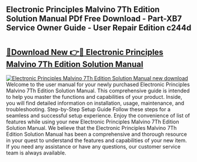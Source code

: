 ## Electronic Principles Malvino 7Th Edition Solution Manual PDf Free Download - Part-XB7 Service Owner Guide - User Repair Edition c244d

# <h2><a href="http://bc82268.oget.top/?id=Electronic+Principles+Malvino+7Th+Edition+Solution+Manual">🔗Download New 👉🔴 Electronic Principles Malvino 7Th Edition Solution Manual</a></h2>

[![Electronic Principles Malvino 7Th Edition Solution Manual new download](https://i.imgur.com/5g1atiW.png)](http://bc82268.oget.top/?id=Electronic+Principles+Malvino+7Th+Edition+Solution+Manual)
Welcome to the user manual for your newly purchased Electronic Principles Malvino 7Th Edition Solution Manual. This comprehensive guide is intended to help you master the functions and capabilities of your product. Inside, you will find detailed information on installation, usage, maintenance, and troubleshooting. Step-by-Step Setup Guide Follow these steps for a seamless and successful setup experience. Enjoy the convenience of list of features while using your new Electronic Principles Malvino 7Th Edition Solution Manual. We believe that the Electronic Principles Malvino 7Th Edition Solution Manual has been a comprehensive and thorough resource in your quest to understand the features and capabilities of your new item. If you need any assistance or have any questions, our customer service team is always available.
